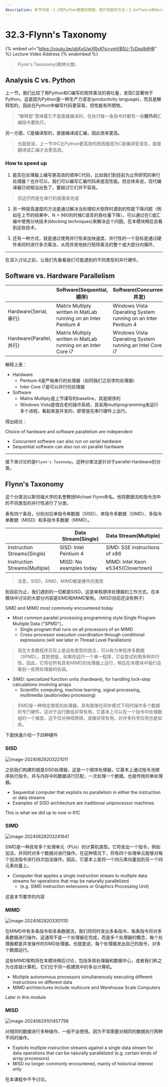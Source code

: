 ```yaml
---
description: 本节内容：1.C和Python差距的原因，提升性能的方法；2.Software和Hardware并行性的区别；3.Flynn's Taxonomy: SISD, SIMD, MIMD, MISD；
---
```


# 32.3-Flynn's Taxonomy

{% embed url="https://youtu.be/sbXviUwXRxA?si=vmVB5U-TcDsp9dHB" %}
Lecture Video Address
{% endembed %}

> Flynn's Taxonomy(弗林分类)

## Analysis C vs. Python

上一节，我们比较了用Python和C编写的矩阵乘法的吞吐量，发现C显著快于Python。这是因为Python是一种生产力语言(productivity language)，而且是解释型的，因此在Python中编写代码更容易，但性能有所牺牲。

> "解释型"意味着它不是直接编译的，在执行每一条指令时都有一些**额外的**汇编指令要执行。

另一方面，C是编译型的，直接编译成汇编，因此效率更高。

> 也就是说，上一节中C比Python更高效的原因是因为C是编译型语言，直接翻译成汇编才会更高效。

### How to speed up

1. 能否在处理器上编写更高效的顺序C代码，比如我们到目前为止所研究的串行处理器？也许可以，我们可以编写汇编代码来提高性能。但总体来说，现代编译器已经相当出色了，要超过它们并不容易。

> 但这仍然是在串行的层面来完成

2. 另一种提高速度的方法是通过解决当处理较大矩阵时遇到的性能下降问题（例如在上节的结果中，N = 960的时候C语言的吞吐量下降）。可以通过在C或汇编中使用分块技术(blocking techniques)来解决这个问题。在本模块稍后会看到这些技术。

3. 还有一种方式，就是通过使用并行性来加快速度。并行性的一个目标是通过硬件来同时进行多次乘法，从而并发地执行矩阵乘法的整个或大部分内循环。

---

在深入讨论之前，让我们先看看我们可能遇到的不同类型的并行硬件。

## Software vs. Hardware Parallelism

|                          | Software(Sequential, 顺序)                                   | Software(Concurrent, 并发)                                   |
| ------------------------ | ------------------------------------------------------------ | ------------------------------------------------------------ |
| Hardware(Serial, 串行)   | Matrix Multiply written in MatLab running on an Inter Pentium 4 | Windows Vista Operating System running on an Inter Pentium 4 |
| Hardware(Parallel, 并行) | Matrix Multiply written in MatLab running on an Inter Core i7 | Windows Vista Operating System running an Intel Core i7      |

解释上表：

- Hardware
    - Pentium 4是严格串行的处理器（如同我们之前学的处理器）
    - Inter Core i7是可以并行的处理器
- Software
    - Matrix Multiply是上节课写的baseline，其是顺序的
    - Windows Vista是很古老的操作系统，其采用multiprogramming来运行多个进程，看起来是并发的，即使是在串行硬件上运行。

得出结论：

Choice of hardware and software parallelism are independent

- Concurrent software can also run on serial hardware
- Sequential software can also run on parallel hardware

---

接下来讨论的是`Flynn's Taxonomy`，这种分类法是针对于parallel Hardware的分类。

## Flynn's Taxonomy

这个分类法以斯坦福大学的名誉教授Michael Flynn命名。他将数据流和指令流中的不同类型的并行性进行了分类。

表有四个条目，分别对应单指令单数据（SISD）、单指令多数据（SIMD）、多指令单数据（MISD）和多指令多数据（MIMD）。

|                               | Data Stream(Single)     | Data Stream(Multiple)              |
| ----------------------------- | ----------------------- | ---------------------------------- |
| Instruction Streams(Single)   | SISD: Intel Pentium 4   | SIMD: SSE instructions of x86      |
| Instruction Streams(Multiple) | MISD: No examples today | MIMD: Intel Xeon e5345(Clovertown) |

> 注意，SISD，SIMD，MIMD都是硬件的类型

到目前为止，我们遇到的一切都是SISD，这是单核顺序处理器的工作方式。在本模块中讨论的大部分内容是SIMD和MIMD架构。（MISD目前还没有例子）

SIMD and MIMD most commonly encountered today

- Most common parallel processing programming style:Single Program Multiple Data ("SPMD")，
    - Single program that runs on all processors of an MIMD
    - Cross-processor execution coordination through conditional expressions (will see later in Thread Level Parallelism)

> 现在大多数程序实际上是这些类型的组合，可以称为单程序多数据（SPMD）。其思想是，如果你运行一个单一程序，它会尝试利用多种并行性。因此，它将在所有具有MIMD的处理器上运行，稍后在本模块中我们会看到一些跨处理器的协调。

- SIMD: specialized function units (hardware), for handling lock-step calculations involving arrays
    - Scientific computing, machine learning, signal processing, multimedia (audio/video processing)

> SIMD是一种特定类型的处理器，具有能够在同步模式下同时操作多个数据的专门硬件。这对于运行数组非常有用，它基本上可以在一个指令中处理数组的一个维度。这不仅对神经网络、成像非常有用，对许多科学应用也是如此。

下面快速介绍一下四种硬件

### SISD

![image-20240628203221011](.image/image-20240628203221011.png)

之前我们构建的就是SISD处理器，这是一个顺序处理器，它基本上通过指令池顺序执行指令，并与内存中的数据进行匹配，一次处理一个数据。也是传统的单处理器。

- Sequential computer that exploits no parallelism in either the instruction or data streams
- Examples of SISD architecture are traditional uniprocessor machines

This is what we did up to now in 61C

### SIMD

![image-20240628203241641](.image/image-20240628203241641.png)

SIMD是一种具有多个处理单元（PUs）的计算机类型。它将发出一个指令，例如加法，并同时对多个数据对进行操作。在这种情况下，将有四个处理单元能够对每个加法指令进行四次加法操作。因此，它基本上是将一个四元素向量加到另一个四元素向量上。

- Computer that applies a single instruction stream to multiple data streams for operations that may be naturally parallelized 
    - (e.g. SIMD instruction extensions or Graphics Processing Unit)

这是本节要学的内容

### MIMD

![image-20240628203301110](.image/image-20240628203301110.png)

在MIMD中有多条指令和多条数据流，我们将同时发出多条指令，每条指令将对多条数据进行操作。这通常不是一个处理器在完成，而是多个处理器的概念，每个处理器都是并发操作的SIMD处理器。也就是说，每个处理器发出自己的指令，对多个数据运行。

这些MIMD架构将在本模块稍后讨论，包括多核处理器和数据中心，或者我们称之为仓库级计算机，它们位于同一栋建筑中的多台计算机。

- Multiple autonomous processors simultaneously executing different instructions on different data
- MIMD architectures include multicore and Warehouse Scale Computers

Later in this module

### MISD

![image-20240629101457798](.image/image-20240629101457798.png)

对相同的数据进行多种操作，一般不会使用。因为不常需要对相同的数据执行两种不同的操作。

- Exploits multiple instruction streams against a single data stream for data operations that can be naturally parallelized (e.g. certain kinds of array processors)
- MISD no longer commonly encountered, mainly of historical interest only

在本课程中不予讨论。
